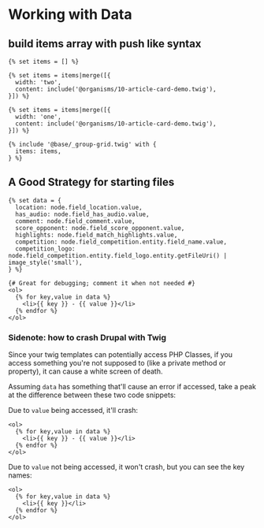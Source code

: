 # Working with Data

## build items array with push like syntax

```twig
{% set items = [] %}

{% set items = items|merge([{
  width: 'two',
  content: include('@organisms/10-article-card-demo.twig'),
}]) %}

{% set items = items|merge([{
  width: 'one',
  content: include('@organisms/10-article-card-demo.twig'),
}]) %}

{% include '@base/_group-grid.twig' with {
  items: items,
} %}
```

## A Good Strategy for starting files

```twig
{% set data = {
  location: node.field_location.value,
  has_audio: node.field_has_audio.value,
  comment: node.field_comment.value,
  score_opponent: node.field_score_opponent.value,
  highlights: node.field_match_highlights.value,
  competition: node.field_competition.entity.field_name.value,
  competition_logo: node.field_competition.entity.field_logo.entity.getFileUri() | image_style('small'),
} %}

{# Great for debugging; comment it when not needed #}
<ol>
  {% for key,value in data %}
    <li>{{ key }} - {{ value }}</li>
  {% endfor %}
</ol>
```

### Sidenote: how to crash Drupal with Twig

Since your twig templates can potentially access PHP Classes, if you access something you're not supposed to (like a private method or property), it can cause a white screen of death.

Assuming `data` has something that'll cause an error if accessed, take a peak at the difference between these two code snippets:

Due to `value` being accessed, it'll crash:

```twig
<ol>
  {% for key,value in data %}
    <li>{{ key }} - {{ value }}</li>
  {% endfor %}
</ol>
```

Due to `value` not being accessed, it won't crash, but you can see the key names:

```twig
<ol>
  {% for key,value in data %}
    <li>{{ key }}</li>
  {% endfor %}
</ol>
```
